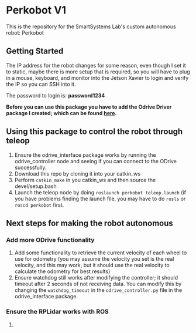 # Perkobot V1

This is the repository for the SmartSystems Lab's custom autonomous robot: Perkobot

## Getting Started
The IP address for the robot changes for some reason, even though I set it to static, maybe there is more setup that is required, so you will have to plug in a mouse, keyboard, and monitor into the Jetson Xavier to login and verify the IP so you can SSH into it.

The password to login is: **password1234**


**Before you can use this package you have to add the Odrive Driver package I created; which can be found [here](https://github.com/NicoPowers/odrive_interface).**

## Using this package to control the robot through teleop

1. Ensure the odrive_interface package works by running the odrive_controller node and seeing if you can connect to the ODrive successfully.
2. Download this repo by cloning it into your catkin_ws
3. Perform ```catkin_make``` in you catkin_ws and then source the devel/setup.bash
4. Launch the teleop node by doing ```roslaunch perkobot teleop.launch``` (if you have problems finding the launch file, you may have to do ```rosls``` or ```roscd perkobot``` first.

## Next steps for making the robot autonomous

### Add more ODrive functionality
1. Add some functionality to retrieve the current velocity of each wheel to use for odometry (you may assume the velocity you set is the real velocity, and this may work, but it should use the real velocity to calculate the odometry for best results)
2. Ensure watchdog still works after modifying the controller; it should timeout after 2 seconds of not receiving data. You can modify this by changing the ```watchdog_timeout``` in the ```odrive_controller.py``` file in the odrive_interface package.

### Ensure the RPLidar works with ROS
1. 
